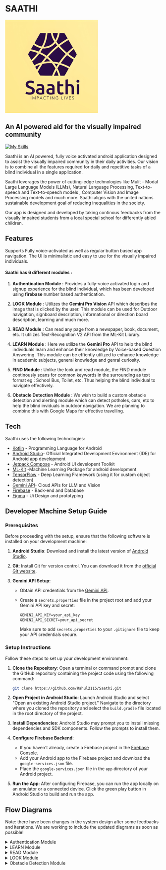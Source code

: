 # SAATHI
<img src="https://github.com/Rahul2115/Saathi/blob/master/images/logo.jpeg" alt="Logo" width="300" height="300">

## An AI powered aid for the visually impaired community
[![My Skills](https://skillicons.dev/icons?i=kotlin,androidstudio,firebase,gcp,tensorflow,figma&perline=&theme=)](https://skillicons.dev)

Saathi is an AI powered, fully voice activated android application designed to assist the visually impaired community in their daily activities. Our vision is to combine all the features required for daily and repetitive tasks of a blind individual in a single application.

Saathi leverages the power of cutting-edge technologies like Mulit - Modal Large Language Models (LLMs), Natural Language Processing, Text-to-speech and Text-to-speech models , Computer Vision and Image Processing models and much more. Saathi aligns with the united nations sustainable development goal of reducing inequalities in the society.

Our app is designed and developed by taking continous feedbacks from the visually impaired students from a local special school for differently abled children. 

## Features

Supports Fully voice-activated as well as regular button based app navigation. The UI is minimalistic and easy to use for the visually impaired individuals.

#### Saathi has 6 different modules :

1. **Authentication Module** : Provides a fully-voice activated login and signup experience for the blind individual, which has been developed using **firebase** number based authentication.

2. **LOOK Module** : Utilizes the **Gemini Pro Vision** API which describes the image that is clicked by the user. This module can be used for Outdoor navigation, signboard description, informational or direction board description, learning and much more. 

3. **READ Module** : Can read any page from a newspaper, book, document, etc. It utilizes Text-Recognition V2 API from the ML-Kit Library.

4. **LEARN Module** : Here we utilize the **Gemini Pro** API to help the blind individuals learn and enhance their knowledge by Voice-based Question Answering. This module can be effiently utilized to enhance knowledge in academic subjects, general knowledge and genral curiosity.

5. **FIND Module** : Unlike the look and read module, the FIND module continously scans for common keywords in the surrounding as text format eg : School Bus, Toilet, etc. Thus helping the blind individual to navigate effectively.

6. **Obstacle Detection Module** : We wish to build a custom obstacle detection and alerting module which can detect potholes, cars, etc  to help the blind inviduals in outdoor navigation. We are planning to combine this with Google Maps for effective travelling.


## Tech
Saathi uses the following technologies:

- [Kotlin](https://kotlinlang.org) - Programming Language for Android
- [Android Studio](https://developer.android.com/studio?gclid=Cj0KCQiAnrOtBhDIARIsAFsSe51MxgNrDQ5ajwxGi3g24wLt3r2TpVdCGJW-JKBjzhmmnNaanvxLVdIaAn2sEALw_wcB&gclsrc=aw.ds)- Official Integrated Development Environment (IDE) for Android app development
- [Jetpack Compose](https://developer.android.com/jetpack/compose) - Android UI developent Toolkit
- [ML-Kit](https://developers.google.com/ml-kit) -Machine Learning Package for android development 
- [TensorFlow](https://www.tensorflow.org) - Deep Learning Framework (using it for custom object detection)
- [Gemini API](https://ai.google.dev)- Cloud APIs for LLM and Vision 
- [Firebase](https://firebase.google.com) - Back-end and Database
- [Figma](https://www.figma.com/) - Ui Design and prototyping

## Developer Machine Setup Guide

### Prerequisites

Before proceeding with the setup, ensure that the following software is installed on your development machine:

1. **Android Studio**: Download and install the latest version of [Android Studio](https://developer.android.com/studio).

2. **Git**: Install Git for version control. You can download it from the [official Git website](https://git-scm.com/).

3. **Gemini API Setup:**
   - Obtain API credentials from the [Gemini API](https://gemini.com/api).
   - Create a `secrets.properties` file in the project root and add your Gemini API key and secret:

     ```properties
     GEMINI_API_KEY=your_api_key
     GEMINI_API_SECRET=your_api_secret
     ```

     Make sure to add `secrets.properties` to your `.gitignore` file to keep your API credentials secure.
### Setup Instructions

Follow these steps to set up your development environment:

1. **Clone the Repository**: Open a terminal or command prompt and clone the GitHub repository containing the project code using the following command:

    ```bash
    git clone https://github.com/Rahul2115/Saathi.git
    ```

2. **Open Project in Android Studio**: Launch Android Studio and select "Open an existing Android Studio project." Navigate to the directory where you cloned the repository and select the `build.gradle` file located in the root directory of the project.

3. **Install Dependencies**: Android Studio may prompt you to install missing dependencies and SDK components. Follow the prompts to install them.

4. **Configure Firebase Backend**:
    - If you haven't already, create a Firebase project in the [Firebase Console](https://console.firebase.google.com/).
    - Add your Android app to the Firebase project and download the `google-services.json` file.
    - Place the `google-services.json` file in the `app` directory of your Android project.

5. **Run the App**: After configuring Firebase, you can run the app locally on an emulator or a connected device. Click the green play button in Android Studio to build and run the app.



## Flow Diagrams
Note: there have been changes in the system design after some feedbacks and iterations. We are working to include the updated diagrams as soon as possible!

<details>
<summary>Authentication Module</summary>
<img src="https://github.com/Rahul2115/Saathi/blob/master/images/AUTH.png" alt="Logo">

</details>

<details>
  <summary>LEARN Module</summary>
  <img src="https://github.com/Rahul2115/Saathi/blob/master/images/LLM_Learning.png" alt="Logo">
</details>

<details>
  <summary> READ Module</summary>
  <img src="https://github.com/Rahul2115/Saathi/blob/master/images/OCR.png" alt="Logo">
</details>


<details>
<summary>LOOK Module</summary>
  <img src="https://github.com/Rahul2115/Saathi/blob/master/images/Image_Description.png" alt="image">
</details>

<details>
  <summary>Obstacle Detection Module</summary>
  <img src="https://github.com/Rahul2115/Saathi/blob/master/images/Obstacle%20Detection.png" alt="Logo">
</details>






